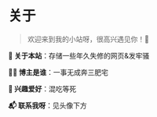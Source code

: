 # 关于


> 欢迎来到我的小站呀，很高兴遇见你！🤝

**🏡 关于本站**：存储一些年久失修的网页&发牢骚

**👨‍💻 博主是谁**：一事无成奔三肥宅

**🎨 兴趣爱好**：混吃等死

**📬 联系我呀**：见头像下方

